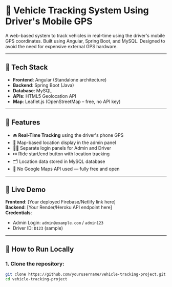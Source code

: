 # 🚗 Vehicle Tracking System Using Driver's Mobile GPS

A web-based system to track vehicles in real-time using the driver's mobile GPS coordinates. Built using Angular, Spring Boot, and MySQL. Designed to avoid the need for expensive external GPS hardware.

---

## 🔧 Tech Stack

- **Frontend**: Angular (Standalone architecture)
- **Backend**: Spring Boot (Java)
- **Database**: MySQL
- **APIs**: HTML5 Geolocation API
- **Map**: Leaflet.js (OpenStreetMap – free, no API key)

---

## 📌 Features

- 🚘 **Real-Time Tracking** using the driver's phone GPS
- 📍 Map-based location display in the admin panel
- 👨‍✈️ Separate login panels for Admin and Driver
- ⏯️ Ride start/end button with location tracking
- 🗂️ Location data stored in MySQL database
- 🧭 No Google Maps API used — fully free and open

---

## 🔗 Live Demo

**Frontend**: [Your deployed Firebase/Netlify link here]  
**Backend**: [Your Render/Heroku API endpoint here]  
**Credentials**:  
- Admin Login: `admin@example.com` / `admin123`  
- Driver ID: `D123` (sample)

---

## 🚀 How to Run Locally

### 1. Clone the repository:
```bash
git clone https://github.com/yourusername/vehicle-tracking-project.git
cd vehicle-tracking-project
